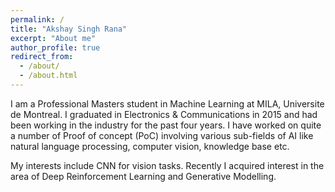 ```yaml
---
permalink: /
title: "Akshay Singh Rana"
excerpt: "About me"
author_profile: true
redirect_from: 
  - /about/
  - /about.html
---
```


I am a Professional Masters student in Machine Learning at MILA, Universite de Montreal. I graduated in Electronics & Communications in 2015 and had been working in the industry for the past four years. I have worked on quite a number of Proof of concept (PoC) involving various sub-fields of AI like natural language processing, computer vision, knowledge base etc.

My interests include CNN for vision tasks. Recently I acquired interest in the area of Deep Reinforcement Learning and Generative Modelling.

